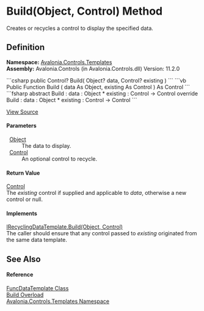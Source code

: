 # Build(Object, Control) Method


Creates or recycles a control to display the specified data.



## Definition
**Namespace:** <a href="N_Avalonia_Controls_Templates">Avalonia.Controls.Templates</a>  
**Assembly:** Avalonia.Controls (in Avalonia.Controls.dll) Version: 11.2.0

<Tabs groupId="api-code-preview">
<TabItem value="csharp" label="C#">
```csharp
public Control? Build(
	Object? data,
	Control? existing
)
```
</TabItem>
<TabItem value="vb" label="VB">
```vb
Public Function Build ( 
	data As Object,
	existing As Control
) As Control
```
</TabItem>
<TabItem value="fsharp" label="F#">
```fsharp
abstract Build : 
        data : Object * 
        existing : Control -> Control 
override Build : 
        data : Object * 
        existing : Control -> Control 
```
</TabItem>
</Tabs>



<a href="https://github.com/AvaloniaUI/Avalonia/tree/master/src/Avalonia.Controls/Templates/FuncDataTemplate.cs#L125" title="View the source code">View Source</a>



#### Parameters
<dl><dt>  <a href="https://learn.microsoft.com/dotnet/api/system.object" target="_blank" rel="noopener noreferrer">Object</a></dt><dd>The data to display.</dd><dt>  <a href="T_Avalonia_Controls_Control">Control</a></dt><dd>An optional control to recycle.</dd></dl>

#### Return Value
<a href="T_Avalonia_Controls_Control">Control</a>  
The *existing* control if supplied and applicable to *data*, otherwise a new control or null.

#### Implements
<a href="M_Avalonia_Controls_Templates_IRecyclingDataTemplate_Build">IRecyclingDataTemplate.Build(Object, Control)</a>  
The caller should ensure that any control passed to *existing* originated from the same data template.

## See Also


#### Reference
<a href="T_Avalonia_Controls_Templates_FuncDataTemplate">FuncDataTemplate Class</a>  
<a href="Overload_Avalonia_Controls_Templates_FuncDataTemplate_Build">Build Overload</a>  
<a href="N_Avalonia_Controls_Templates">Avalonia.Controls.Templates Namespace</a>  

